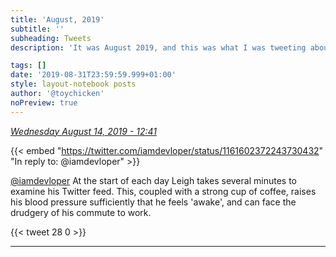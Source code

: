 ```yaml
---
title: 'August, 2019'
subtitle: ''
subheading: Tweets
description: 'It was August 2019, and this was what I was tweeting about...'

tags: []
date: '2019-08-31T23:59:59.999+01:00'
style: layout-notebook posts
author: '@toychicken'
noPreview: true
---
```


<p><a id="1161603679616753669" href="#1161603679616753669"><em title="2019-08-14T12:41:13.000+01:00">Wednesday August 14, 2019 - 12:41</em></a></p>
      
{{< embed "https://twitter.com/iamdevloper/status/1161602372243730432" "In reply to: @iamdevloper" >}}


[@iamdevloper](https://twitter.com/@iamdevloper)  At the start of each day Leigh takes several minutes to examine his Twitter feed. This, coupled with a strong cup of coffee, raises his blood pressure sufficiently that he feels 'awake', and can face the drudgery of his commute to work.

{{< tweet 28 0 >}}

---
